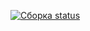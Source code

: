 [![Сборка status](https://ci.appveyor.com/api/projects/status/a2x7tkowsp0wwl90?svg=true)](https://ci.appveyor.com/project/Natalia67746/postmanecho)
